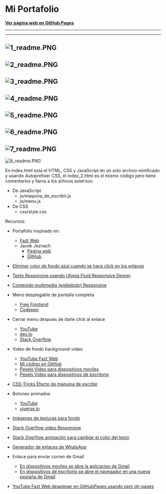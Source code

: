 # **Mi Portafolio**

[**Ver página web en GitHub Pages**](https://danielpinedam.github.io/)
****
------------
![1_readme.PNG](assets/image/readme/1.PNG)
------------
![2_readme.PNG](assets/image/readme/2.PNG)
------------
![3_readme.PNG](assets/image/readme/3.PNG)
------------
![4_readme.PNG](assets/image/readme/4.PNG)
------------
![5_readme.PNG](assets/image/readme/5.PNG)
------------
![6_readme.PNG](assets/image/readme/6.PNG)
------------
![7_readme.PNG](assets/image/readme/7.PNG)
------------
![8_readme.PNG](assets/image/readme/8.PNG)

En index.html esta el HTML, CSS y JavaScript en un solo archivo minificado y usando Autoprefixer CSS, el index_2.html es el mismo código pero tiene comentarios y llama a los arhivos externos:
* De JavaScript
  * js/maquina_de_escribir.js
  * js/menu.js
* De CSS
  * css/style.css

Recursos:
* Portafolio inspirado en:
  * [Fazt Web](https://faztweb.com/)
  * Jacek Jeznach
    * [Pagina web](https://jacekjeznach.com/)
    * [GitHub](**https**://github.com/Almarex-Web-Dev/Jacek-portfolio-from-part-1-to-3)

* [Eliminar color de fondo azul cuando se hace click en los enlaces](https://stackoverflow.com/questions/21003535/anyway-to-prevent-the-blue-highlighting-of-elements-in-chrome-when-clicking-quic)

* [Texto Responsive usando Utopia Fluid Responsive Design](https://utopia.fyi/type/calculator?c=320,17,1.2,1500,20,1.333,8,1,&s=0.75|0.5|0.25,1.5|2|3|4|6,s-l)

* [Contenido multimedia (embebido) Responsive](https://www.youtube.com/watch?v=udGrXWeJp1Y&t=4090s)

* Menú desplegable de pantalla completa
  * [Free Frontend](https://freefrontend.com/css-fullscreen-menus/)
  * [Codepen](https://codepen.io/hexagoncircle/pen/OJLMgYY)

* Cerrar menu despues de darle click al enlace
  * [YouTube](https://youtu.be/KJbLiV6Y9sY)
  * [dev.to](https://dev.to/karataev/set-css-styles-with-javascript-3nl5)
  * [Stack Overflow](https://stackoverflow.com/questions/8206565/check-uncheck-checkbox-with-javascript)

* Video de fondo background-video
  * [YouTube Fazt Web](https://youtu.be/bwHxGzHjLTU)
  * [Mi código en GitHub](https://github.com/DanielPinedaM/background-video)
  * [Pexels Video para dispositivos moviles](https://www.pexels.com/es-es/video/teclado-con-luz-led-negro-1821832/)
  * [Pexels Video para dispositivos de escritorio](https://www.pexels.com/es-es/video/manos-teclear-teclado-informacion-5377274/)

* [CSS-Tricks Efecto de máquina de escribir](https://css-tricks.com/snippets/css/typewriter-effect/)

* Botones animados
  * [YouTube](https://youtu.be/c-4wFMGFuCg)
  * [uiverse.io](https://uiverse.io/detail/cssbuttons-io/stale-rattlesnake-87)

* [Imágenes de texturas para fondo](https://www.transparenttextures.com/)

* [Stack Overflow video Responsive](https://stackoverflow.com/questions/66824131/media-max-width-or-min-width-for-video)

* [Stack Overflow animación para cambiar el color del texto](https://stackoverflow.com/questions/16782498/looping-animation-of-text-color-change-using-css3)

* [Generador de enlaces de WhatsApp](https://vilmanunez.com/crear-enlace-whatsapp/)

* Enlace para enviar correo de Gmail
  * [En dispositivos moviles se abre la aplicacion de Gmail](https://stackoverflow.com/questions/4782068/can-i-set-subject-content-of-email-using-mailto)
  * [En dispositivos de escritorio se abre el navegador en una nueva pestaña de Gmail](https://stackoverflow.com/questions/15385207/how-to-change-href-attribute-using-javascript-after-opening-the-link-in-a-new-wi)

* [YouTube Fazt Web desplegar en GitHubPages usando npm gh-pages](https://youtu.be/G2FoSpsq3Rw)
